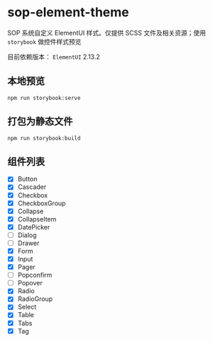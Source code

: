 # sop-element-theme

SOP 系统自定义 ElementUI 样式。仅提供 SCSS 文件及相关资源；使用 `storybook` 做控件样式预览

目前依赖版本： `ElementUI` 2.13.2

## 本地预览

```
npm run storybook:serve
```

## 打包为静态文件

```
npm run storybook:build
```

## 组件列表

- [x] Button
- [x] Cascader
- [x] Checkbox
- [x] CheckboxGroup
- [x] Collapse
- [x] CollapseItem
- [x] DatePicker
- [ ] Dialog
- [ ] Drawer
- [x] Form
- [x] Input
- [x] Pager
- [ ] Popconfirm
- [ ] Popover
- [x] Radio
- [x] RadioGroup
- [x] Select
- [x] Table
- [x] Tabs
- [x] Tag
